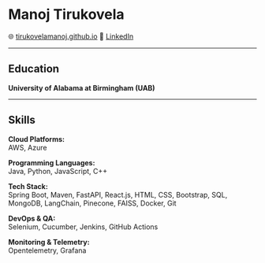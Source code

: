 # Manoj Tirukovela

🌐 [tirukovelamanoj.github.io](https://manojtirukovela.me/)
🔗 [LinkedIn](https://www.linkedin.com/in/manojtirukovela/)

---

## Education  
**University of Alabama at Birmingham (UAB)**

---

## Skills

**Cloud Platforms:**  
AWS, Azure  

**Programming Languages:**  
Java, Python, JavaScript, C++  

**Tech Stack:**  
Spring Boot, Maven, FastAPI, React.js, HTML, CSS, Bootstrap, SQL, MongoDB, LangChain, Pinecone, FAISS, Docker, Git  

**DevOps & QA:**  
Selenium, Cucumber, Jenkins, GitHub Actions  

**Monitoring & Telemetry:**  
Opentelemetry, Grafana
